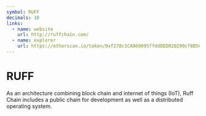 ```yaml
---
symbol: RUFF
decimals: 18
links:
  - name: website
    url: http://ruffchain.com/
  - name: explorer
    url: https://etherscan.io/token/0xf278c1CA969095ffddDED020290cf8B5C424AcE2
---
```


# RUFF

As an architecture combining block chain and internet of things (IoT), Ruff Chain includes a public chain for development as well as a distributed operating system.
